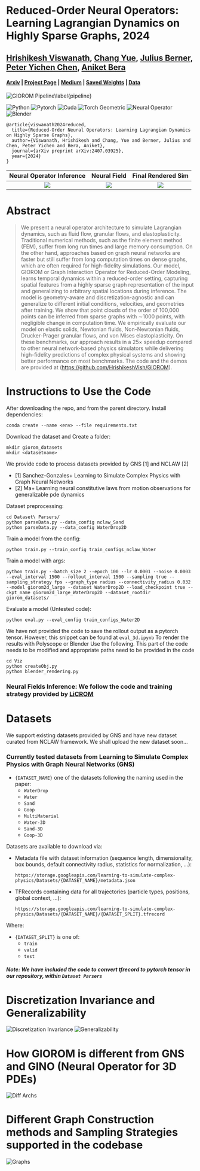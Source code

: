 # Reduced-Order Neural Operators: Learning Lagrangian Dynamics on Highly Sparse Graphs, 2024
## [Hrishikesh Viswanath](https://hrishikeshvish.github.io), [Chang Yue](https://changy1506.github.io/), [Julius Berner](https://jberner.info/), [Peter Yichen Chen](https://peterchencyc.com/), [Aniket Bera](https://www.cs.purdue.edu/homes/ab/)

#### [Arxiv](https://arxiv.org/pdf/2407.03925) | [Project Page](https://hrishikeshvish.github.io/assets/projects/giorom.html) | [Medium]() | [Saved Weights]() | [Data]()

![GIOROM Pipeline\label{pipeline}](Res/giorom_pipeline_plasticine.png)

![Python](https://img.shields.io/badge/Python-3.8,%203.10-red?style=for-the-badge&logo=python)
![Pytorch](https://img.shields.io/badge/Pytorch-2.1.0-yellow?style=for-the-badge&logo=pytorch)
![Cuda](https://img.shields.io/badge/Cuda-12.1-green?style=for-the-badge&logo=nvidia)
![Torch Geometric](https://img.shields.io/badge/Torch%20Geometric-2.5.3-blue?style=for-the-badge&logo=PyG)
![Neural Operator](https://img.shields.io/badge/Neural%20Operator-0.3.0-brown?style=for-the-badge&logo=nvidia)
![Blender](https://img.shields.io/badge/Blender-4.0.0-orange?style=for-the-badge&logo=blender)

    @article{viswanath2024reduced,
      title={Reduced-Order Neural Operators: Learning Lagrangian Dynamics on Highly Sparse Graphs},
      author={Viswanath, Hrishikesh and Chang, Yue and Berner, Julius and Chen, Peter Yichen and Bera, Aniket},
      journal={arXiv preprint arXiv:2407.03925},
      year={2024}
    }




Neural Operator Inference            |  Neural Field  | Final Rendered Sim
:-------------------------:|:-------------------------:|:-------------------------:
![](Res/neuraloperator.gif)  |  ![](Res/neuralfield.gif) | ![](Res/rendered.gif)

# Abstract
> We present a neural operator architecture to simulate Lagrangian dynamics, such as fluid flow, granular flows, and elastoplasticity. Traditional numerical methods, such as the finite element method (FEM), suffer from long run times and large memory consumption. On the other hand, approaches based on graph neural networks are faster but still suffer from long computation times on dense graphs, which are often required for high-fidelity simulations. Our model, GIOROM or Graph Interaction Operator for Reduced-Order Modeling, learns temporal dynamics within a reduced-order setting, capturing spatial features from a highly sparse graph representation of the input and generalizing to arbitrary spatial locations during inference. The model is geometry-aware and discretization-agnostic and can generalize to different initial conditions, velocities, and geometries after training. We show that point clouds of the order of 100,000 points can be inferred from sparse graphs with $\sim$1000 points, with negligible change in computation time. We empirically evaluate our model on elastic solids, Newtonian fluids, Non-Newtonian fluids, Drucker-Prager granular flows, and von Mises elastoplasticity. On these benchmarks, our approach results in a 25$\times$ speedup compared to other neural network-based physics simulators while delivering high-fidelity predictions of complex physical systems and showing better performance on most benchmarks. The code and the demos are provided at (https://github.com/HrishikeshVish/GIOROM).

# Instructions to Use the Code

After downloading the repo, and from the parent directory. Install dependencies:

    conda create --name <env> --file requirements.txt

Download the dataset and Create a folder:

    mkdir giorom_datasets
    mkdir <datasetname>

We provide code to process datasets provided by GNS [1] and NCLAW [2]

- [1] Sanchez-Gonzales+ Learning to Simulate Complex Physics with Graph Neural Networks
- [2] Ma+ Learning neural constitutive laws from motion observations for generalizable pde dynamics

Dataset preprocessing:

    cd Dataset\ Parsers/
    python parseData.py --data_config nclaw_Sand
    python parseData.py --data_config WaterDrop2D

Train a model from the config:

    python train.py --train_config train_configs_nclaw_Water

Train a model with args:

    python train.py --batch_size 2 --epoch 100 --lr 0.0001 --noise 0.0003 --eval_interval 1500 --rollout_interval 1500 --sampling true --sampling_strategy fps --graph_type radius --connectivity_radius 0.032 --model giorom2d_large --dataset WaterDrop2D --load_checkpoint true --ckpt_name giorom2d_large_WaterDrop2D --dataset_rootdir giorom_datasets/

Evaluate a model (Untested code):

    python eval.py --eval_config train_configs_Water2D

We have not provided the code to save the rollout output as a pytorch tensor. However, this snippet can be found at ```eval_3d.ipynb```
To render the results with Polyscope or Blender Use the following. This part of the code needs to be modified and appropriate paths need to be provided in the code

    cd Viz
    python createObj.py
    python blender_rendering.py

### Neural Fields Inference: We follow the code and training strategy provided by [LiCROM](https://github.com/Changy1506/LiCROM_all) 

# Datasets
We support existing datasets provided by GNS and have new dataset curated from NCLAW framework. We shall upload the new dataset soon...

### Currently tested datasets from Learning to Simulate Complex Physics with Graph Neural Networks (GNS)

* `{DATASET_NAME}` one of the datasets following the naming used in the paper:
  * `WaterDrop`
  * `Water`
  * `Sand`
  * `Goop`
  * `MultiMaterial`
  * `Water-3D`
  * `Sand-3D`
  * `Goop-3D`
 
Datasets are available to download via:

* Metadata file with dataset information (sequence length, dimensionality, box bounds, default connectivity radius, statistics for normalization, ...):

  `https://storage.googleapis.com/learning-to-simulate-complex-physics/Datasets/{DATASET_NAME}/metadata.json`

* TFRecords containing data for all trajectories (particle types, positions, global context, ...):

  `https://storage.googleapis.com/learning-to-simulate-complex-physics/Datasets/{DATASET_NAME}/{DATASET_SPLIT}.tfrecord`

Where:

* `{DATASET_SPLIT}` is one of:
  * `train`
  * `valid`
  * `test`

##### Note: We have included the code to convert tfrecord to pytorch tensor in our repository, within ```Dataset Parsers```

# Discretization Invariance and Generalizability

![Discretization Invariance](Res/disc_invar.png)
![Generalizability](Res/3d_sims.png)

# How GIOROM is different from GNS and GINO (Neural Operator for 3D PDEs)
![Diff Archs](Res/diff_archs.png)

# Different Graph Construction methods and Sampling Strategies supported in the codebase
![Graphs](Res/graph_techniques.png)
